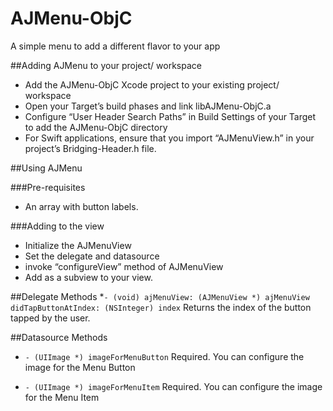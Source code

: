 # AJMenu-ObjC
A simple menu to add a different flavor to your app



##Adding AJMenu to your project/ workspace
* Add the AJMenu-ObjC Xcode project to your existing project/ workspace
* Open your Target’s build phases and link libAJMenu-ObjC.a
* Configure “User Header Search Paths” in Build Settings of your Target to add the AJMenu-ObjC directory
* For Swift applications, ensure that you import “AJMenuView.h” in your project’s Bridging-Header.h file.


##Using AJMenu

###Pre-requisites
* An array with button labels.

###Adding to the view
* Initialize the AJMenuView
* Set the delegate and datasource
* invoke “configureView” method of AJMenuView
* Add as a subview to your view.

##Delegate Methods
*`- (void) ajMenuView: (AJMenuView *) ajMenuView didTapButtonAtIndex: (NSInteger) index`
Returns the index of the button tapped by the user.

##Datasource Methods
* `- (UIImage *) imageForMenuButton`
Required. You can configure the image for the Menu Button

* `- (UIImage *) imageForMenuItem`
Required. You can configure the image for the Menu Item